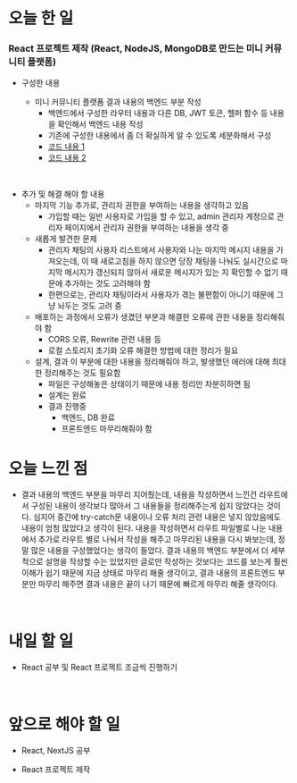 # 오늘 한 일

### React 프로젝트 제작 (React, NodeJS, MongoDB로 만드는 미니 커뮤니티 플랫폼)

- 구성한 내용

  - 미니 커뮤니티 플랫폼 결과 내용의 백엔드 부분 작성
    - 백엔드에서 구성한 라우터 내용과 다른 DB, JWT 토큰, 헬퍼 함수 등 내용을 확인해서 백엔드 내용 작성
    - 기존에 구성한 내용에서 좀 더 확실하게 알 수 있도록 세분화해서 구성
    - [코드 내용 1](https://github.com/jeongsangtae/TIL/commit/38f47bfc24245f0a444909426908a70a32412bb9)
    - [코드 내용 2](https://github.com/jeongsangtae/TIL/commit/868daaadc82e69eb3af1bb6befd3164da8b6c4f7)

<br />

- 추가 및 해결 해야 할 내용
  - 마지막 기능 추가로, 관리자 권한을 부여하는 내용을 생각하고 있음
    - 가입할 때는 일반 사용자로 가입을 할 수 있고, admin 관리자 계정으로 관리자 페이지에서 관리자 권한을 부여하는 내용을 생각 중
  - 새롭게 발견한 문제
    - 관리자 채팅의 사용자 리스트에서 사용자와 나눈 마지막 메시지 내용을 가져오는데, 이 때 새로고침을 하지 않으면 당장 채팅을 나눠도 실시간으로 마지막 메시지가 갱신되지 않아서 새로운 메시지가 있는 지 확인할 수 없기 때문에 추가하는 것도 고려해야 함
    - 한편으로는, 관리자 채팅이라서 사용자가 겪는 불편함이 아니기 때문에 그냥 놔두는 것도 고려 중
  - 배포하는 과정에서 오류가 생겼던 부분과 해결한 오류에 관한 내용을 정리해줘야 함
    - CORS 오류, Rewrite 관련 내용 등
    - 로컬 스토리지 초기화 오류 해결한 방법에 대한 정리가 필요
  - 설계, 결과 이 부분에 대한 내용을 정리해줘야 하고, 발생했던 에러에 대해 최대한 정리해주는 것도 필요함
    - 파일은 구성해놓은 상태이기 때문에 내용 정리만 차분히하면 됨
    - 설계는 완료
    - 결과 진행중
      - 백엔드, DB 완료
      - 프론트엔드 마무리해줘야 함

# 오늘 느낀 점

- 결과 내용의 백엔드 부분을 마무리 지어줬는데, 내용을 작성하면서 느낀건 라우트에서 구성된 내용이 생각보다 많아서 그 내용들을 정리해주는게 쉽지 않았다는 것이다. 심지어 중간에 try-catch문 내용이나 오류 처리 관련 내용은 넣지 않았음에도 내용이 엄청 많았다고 생각이 된다. 내용을 작성하면서 라우트 파일별로 나눈 내용에서 추가로 라우트 별로 나눠서 작성을 해주고 마무리된 내용을 다시 봐보는데, 정말 많은 내용을 구성했었다는 생각이 들었다. 결과 내용의 백엔드 부분에서 더 세부적으로 설명을 작성할 수는 있었지만 글로만 작성하는 것보다는 코드를 보는게 훨씬 이해가 쉽기 때문에 지금 상태로 마무리 해줄 생각이고, 결과 내용의 프론트엔드 부분만 마무리 해주면 결과 내용은 끝이 나기 때문에 빠르게 마무리 해줄 생각이다.

<br />

# 내일 할 일

- React 공부 및 React 프로젝트 조금씩 진행하기

<br />

# 앞으로 해야 할 일

- React, NextJS 공부

- React 프로젝트 제작
